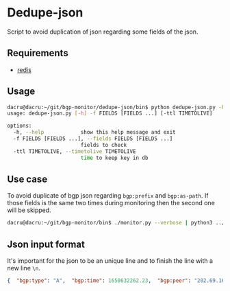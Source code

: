 # Dedupe-json

Script to avoid duplication of json regarding some fields of the json.

## Requirements

- [redis](https://github.com/redis/redis-py)



## Usage

~~~bash
dacru@dacru:~/git/bgp-monitor/dedupe-json/bin$ python dedupe-json.py -h
usage: dedupe-json.py [-h] -f FIELDS [FIELDS ...] [-ttl TIMETOLIVE]

options:
  -h, --help            show this help message and exit
  -f FIELDS [FIELDS ...], --fields FIELDS [FIELDS ...]
                        fields to check
  -ttl TIMETOLIVE, --timetolive TIMETOLIVE
                        time to keep key in db

~~~



## Use case

To avoid duplicate of bgp json regarding `bgp:prefix` and `bgp:as-path`. If those fields is the same two times during monitoring then the second one will be skipped.

~~~bash
dacru@dacru:~/git/bgp-monitor/bin$ ./monitor.py --verbose | python3 ../dedupe-json/dedupe-json.py -f bgp:prefix bgp:as-path
~~~



## Json input format

It's important for the json to be an unique line and to finish the line with a new line `\n`.

~~~json
{  "bgp:type": "A",  "bgp:time": 1650632262.23,  "bgp:peer": "202.69.160.152",  "bgp:peer_asn": 17639,  "bgp:collector": "None",  "bgp:prefix": "172.225.195.0/24",  "bgp:country_code": "US",  "bgp:as-path": "",  "bgp:next-hop": "2.56.11.1"}

~~~

